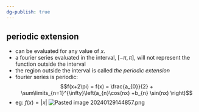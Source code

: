 ```yaml
---
dg-publish: true
---
```

## periodic extension
- can be evaluated for any value of $x$. 
- a fourier series evaluated in the interval, $[-\pi,\pi]$, will not represent the function outside the interval
- the region outside the interval is called *the periodic extension*
- fourier series is periodic: 
$$f(x+2\pi) = f(x) = \frac{a_{0}}{2} + \sum\limits_{n=1}^{\infty}\left(a_{n}\cos(nx) +b_{n} \sin(nx) \right)$$
- eg: $f(x) = |x|$
![Pasted image 20240129144857.png](/img/user/pics/Pasted%20image%2020240129144857.png)
